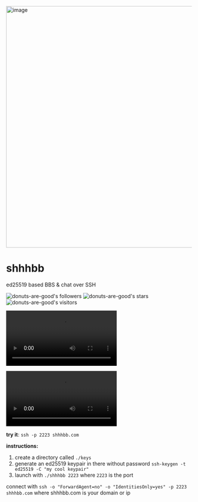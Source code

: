 <img width="656" alt="image" src="https://user-images.githubusercontent.com/96031819/228712630-5c83e2ca-150e-406d-90ed-d2f56c32b7e8.png">

# shhhbb
ed25519 based BBS & chat over SSH


![donuts-are-good's followers](https://img.shields.io/github/followers/donuts-are-good?&color=555&style=for-the-badge&label=followers) ![donuts-are-good's stars](https://img.shields.io/github/stars/donuts-are-good?affiliations=OWNER%2CCOLLABORATOR&color=555&style=for-the-badge) ![donuts-are-good's visitors](https://komarev.com/ghpvc/?username=donuts-are-good&color=555555&style=for-the-badge&label=visitors)

<video controls>
  <source src="https://user-images.githubusercontent.com/96031819/225815939-1e7c5837-30c9-4d5b-938e-4dcb1b710401.mp4" type="video/mp4">
</video>

![demo video link](https://user-images.githubusercontent.com/96031819/225815939-1e7c5837-30c9-4d5b-938e-4dcb1b710401.mp4)

**try it**: `ssh -p 2223 shhhbb.com`


**instructions:** 
1. create a directory called `./keys` 
2. generate an ed25519 keypair in there without password
`ssh-keygen -t ed25519 -C "my cool keypair"`
3. launch with `./shhhbb 2223` where `2223` is the port

connect with `ssh -o "ForwardAgent=no" -o "IdentitiesOnly=yes" -p 2223 shhhbb.com` where shhhbb.com is your domain or ip
